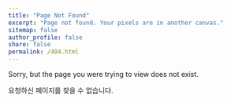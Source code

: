 ```yaml
---
title: "Page Not Found"
excerpt: "Page not found. Your pixels are in another canvas."
sitemap: false
author_profile: false
share: false
permalink: /404.html
---
```


Sorry, but the page you were trying to view does not exist.

요청하신 페이지를 찾을 수 없습니다.

<script>
  var GOOG_FIXURL_LANG = 'en';
  var GOOG_FIXURL_SITE = 'https://devinlife.com'
</script>
<script src="https://linkhelp.clients.google.com/tbproxy/lh/wm/fixurl.js">
</script>